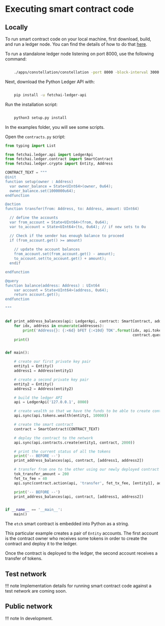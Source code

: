 <h1>Executing smart contract code</h1>

## Locally

To run smart contract code on your local machine, first download, build, and run a ledger node. You can find the details of how to do that <a href="https://community.fetch.ai/getting-started/building-fetchai-ledger-node/develop/" target=_blank>here</a>.

To run a standalone ledger node listening on port 8000, use the following command:

``` bash

	./apps/constellation/constellation -port 8000 -block-interval 3000 -standalone

```

Next, download the Python Ledger API with:


``` bash

	pip install -u fetchai-ledger-api

```
Run the installation script:

``` bash

	python3 setup.py install

```

In the examples folder, you will see some scripts. 

Open the `contracts.py` script:

``` python
from typing import List

from fetchai.ledger.api import LedgerApi
from fetchai.ledger.contract import SmartContract
from fetchai.ledger.crypto import Entity, Address

CONTRACT_TEXT = """
@init
function setup(owner : Address)
  var owner_balance = State<UInt64>(owner, 0u64);
  owner_balance.set(1000000u64);
endfunction

@action
function transfer(from: Address, to: Address, amount: UInt64)

  // define the accounts
  var from_account = State<UInt64>(from, 0u64);
  var to_account = State<UInt64>(to, 0u64); // if new sets to 0u

  // Check if the sender has enough balance to proceed
  if (from_account.get() >= amount)
  
    // update the account balances
    from_account.set(from_account.get() - amount);
    to_account.set(to_account.get() + amount);
  endif

endfunction

@query
function balance(address: Address) : UInt64
    var account = State<UInt64>(address, 0u64);
    return account.get();
endfunction

"""


def print_address_balances(api: LedgerApi, contract: SmartContract, addresses: List[Address]):
    for idx, address in enumerate(addresses):
        print('Address{}: {:<6d} bFET {:<10d} TOK'.format(idx, api.tokens.balance(address),
                                                          contract.query(api, 'balance', address=address)))
    print()


def main():

    # create our first private key pair
    entity1 = Entity()
    address1 = Address(entity1)

    # create a second private key pair
    entity2 = Entity()
    address2 = Address(entity2)

    # build the ledger API
    api = LedgerApi('127.0.0.1', 8000)

    # create wealth so that we have the funds to be able to create contracts on the network
    api.sync(api.tokens.wealth(entity1, 10000))

    # create the smart contract
    contract = SmartContract(CONTRACT_TEXT)

    # deploy the contract to the network
    api.sync(api.contracts.create(entity1, contract, 2000))

    # print the current status of all the tokens
    print('-- BEFORE --')
    print_address_balances(api, contract, [address1, address2])

    # transfer from one to the other using our newly deployed contract
    tok_transfer_amount = 200
    fet_tx_fee = 40
    api.sync(contract.action(api, 'transfer', fet_tx_fee, [entity1], address1, address2, tok_transfer_amount))

    print('-- BEFORE --')
    print_address_balances(api, contract, [address1, address2])


if __name__ == '__main__':
    main()

```

The `etch` smart contract is embedded into Python as a string.

This particular example creates a pair of `Entity` accounts. The first account is the contract owner who receives some tokens in order to create the contract and deploy it to the ledger. 

Once the contract is deployed to the ledger, the second account receives a transfer of tokens.




## Test network

!!! note
	Implementation details for running smart contract code against a test network are coming soon.



## Public network


!!! note
	In development.
